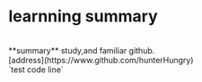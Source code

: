 # learnning summary
</br>
**summary** study,and familiar github.
</br>
[address](https://www.github.com/hunterHungry)
</br>
`test code line`
